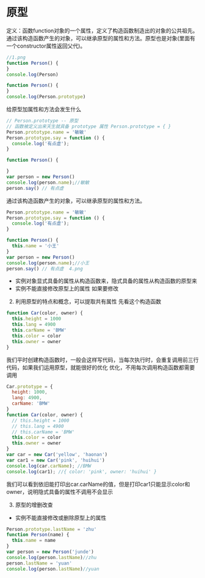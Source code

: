 # 原型
定义：函数function对象的一个属性，定义了构造函数制造出的对象的公共祖先。通过该构造函数产生的对象，可以继承原型的属性和方法。原型也是对象(里面有一个constructor属性返回父代)。
```js
//1.png
function Person() {
}
console.log(Person)
```
```js
function Person() {
}
console.log(Person.prototype)
```

给原型加属性和方法会发生什么
```js
// Person.prototype -- 原型
// 函数被定义出来天生就具备 prototype 属性 Person.prototype = { }
Person.prototype.name = '敏敏'
Person.prototype.say = function () {
  console.log('有点虚');
}

function Person() {

}
var person = new Person()
console.log(person.name);//敏敏
person.say() // 有点虚
```
通过该构造函数产生的对象，可以继承原型的属性和方法。


```js
Person.prototype.name = '敏敏'
Person.prototype.say = function () {
  console.log('有点虚');
}

function Person() {
  this.name = '小王'
}
var person = new Person()
console.log(person.name);//小王
person.say() // 有点虚  4.png
```
- 实例对象显式具备的属性从构造函数来，隐式具备的属性从构造函数的原型来
- 实例不能直接修改原型上的属性
如果要修改 ```  ```

2. 利用原型的特点和概念，可以提取共有属性
先看这个构造函数
```js
function Car(color, owner) {
  this.height = 1000
  this.lang = 4900
  this.carName = 'BMW'
  this.color = color
  this.owner = owner
}
```
我们平时创建构造函数时，一般会这样写代码，当每次执行时，会重复调用前三行代码，如果我们运用原型，就能很好的优化
优化，不用每次调用构造函数都需要调用
``` js
Car.prototype = {
  height: 1000,
  lang: 4900,
  carName: 'BMW'
}
function Car(color, owner) {
  // this.height = 1000
  // this.lang = 4900
  // this.carName = 'BMW'
  this.color = color
  this.owner = owner
}
var car = new Car('yellow', 'haonan')
var car1 = new Car('pink', 'huihui')
console.log(car.carName); //BMW
console.log(car1); //{ color: 'pink', owner: 'huihui' }
```
我们可以看到依旧能打印出car.carName的值，但是打印car1只能显示color和owner，说明隐式具备的属性不调用不会显示

3. 原型的增删改查
- 实例不能直接修改或删除原型上的属性
```js 
Person.prototype.lastName = 'zhu'
function Person(name) {
  this.name = name
}
var person = new Person('junde')
console.log(person.lastName)//zhu
person.lastName = 'yuan'
console.log(person.lastName)//yuan
```
